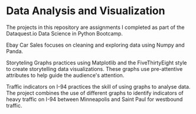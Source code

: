 # Data Analysis and Visualization
The projects in this repository are assignments I completed as part of the Dataquest.io Data Science in Python Bootcamp. 

Ebay Car Sales focuses on cleaning and exploring data using Numpy and Panda. 

Storyteling Graphs practices using Matplotlib and the FiveThirtyEight style to create storytelling data visualizations. These graphs use pre-attentive attributes to help guide the audience's attention. 

Traffic indicators on I-94 practices the skill of using graphs to analyse data.  The project combines the use of different graphs to identify indicators of heavy traffic on I-94 between Minneapolis and Saint Paul for westbound traffic.  


